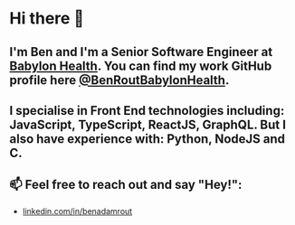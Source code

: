 # Hi there 👋

## I'm Ben and I'm a Senior Software Engineer at [Babylon Health](https://www.babylonhealth.com). You can find my work GitHub profile here [@BenRoutBabylonHealth](https://github.com/BenRoutBabylonHealth).

## I specialise in Front End technologies including: JavaScript, TypeScript, ReactJS, GraphQL. But I also have experience with: Python, NodeJS and C.

## 📫 Feel free to reach out and say "Hey!":
- [linkedin.com/in/benadamrout](https://www.linkedin.com/in/benadamrout)

<!--
**benrout/benrout** is a ✨ _special_ ✨ repository because its `README.md` (this file) appears on your GitHub profile.

Here are some ideas to get you started:

- 🔭 I’m currently working on ...
- 🌱 I’m currently learning ...
- 👯 I’m looking to collaborate on ...
- 🤔 I’m looking for help with ...
- 💬 Ask me about ...
- 📫 How to reach me: ...
- 😄 Pronouns: ...
- ⚡ Fun fact: ...
-->
